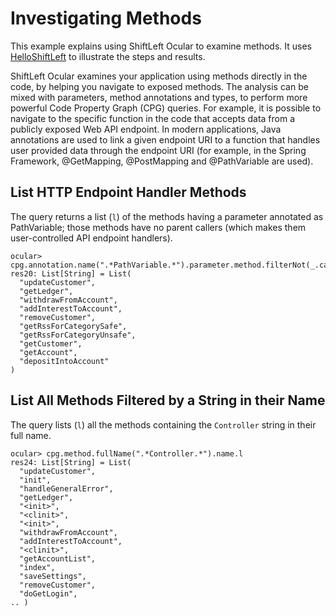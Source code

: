 # Investigating Methods

This example explains using ShiftLeft Ocular to examine methods. It uses [HelloShiftLeft](../../introduction/helloshiftleft.md) to illustrate the steps and results.

ShiftLeft Ocular examines your application using methods directly in the code, by helping you navigate to exposed methods. The analysis can be mixed with parameters, method annotations and types, to perform more powerful Code Property Graph (CPG) queries. For example, it is possible to navigate to the specific function in the code that accepts data from a publicly exposed Web API endpoint. In modern applications, Java annotations are used to link a given endpoint URI to a function that handles user provided data through the endpoint URI (for example, in the Spring Framework, @GetMapping, @PostMapping and @PathVariable are used). 

## List HTTP Endpoint Handler Methods

The query returns a list (`l`) of the methods having a parameter annotated as PathVariable; those methods have no parent callers (which makes them user-controlled API endpoint handlers).

```
ocular> cpg.annotation.name(".*PathVariable.*").parameter.method.filterNot(_.callIn).name.l
res20: List[String] = List(
  "updateCustomer",
  "getLedger",
  "withdrawFromAccount",
  "addInterestToAccount",
  "removeCustomer",
  "getRssForCategorySafe",
  "getRssForCategoryUnsafe",
  "getCustomer",
  "getAccount",
  "depositIntoAccount"
)
```

## List All Methods Filtered by a String in their Name

The query lists (`l`) all the methods containing the `Controller` string in their full name.

```
ocular> cpg.method.fullName(".*Controller.*").name.l
res24: List[String] = List(
  "updateCustomer",
  "init",
  "handleGeneralError",
  "getLedger",
  "<init>",
  "<clinit>",
  "<init>",
  "withdrawFromAccount",
  "addInterestToAccount",
  "<clinit>",
  "getAccountList",
  "index",
  "saveSettings",
  "removeCustomer",
  "doGetLogin",
.. )
```
